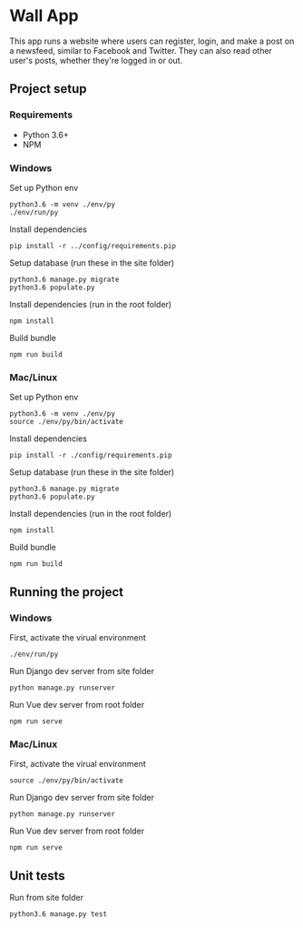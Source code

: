 # Wall App

This app runs a website where users can register, login, and make a post on a newsfeed, similar to Facebook and Twitter.
They can also read other user's posts, whether they're logged in or out.

## Project setup
### Requirements
- Python 3.6+
- NPM

### Windows
Set up Python env
```
python3.6 -m venv ./env/py
./env/run/py
```
Install dependencies
```
pip install -r ../config/requirements.pip
```
Setup database (run these in the site folder)
```
python3.6 manage.py migrate
python3.6 populate.py
```
Install dependencies (run in the root folder)
```
npm install
```
Build bundle
```
npm run build
```
### Mac/Linux
Set up Python env
```
python3.6 -m venv ./env/py
source ./env/py/bin/activate
```
Install dependencies
```
pip install -r ./config/requirements.pip
```
Setup database (run these in the site folder)
```
python3.6 manage.py migrate
python3.6 populate.py
```
Install dependencies (run in the root folder)
```
npm install
```
Build bundle
```
npm run build
```
## Running the project
### Windows
First, activate the virual environment
```
./env/run/py
```
Run Django dev server from site folder
```
python manage.py runserver
```
Run Vue dev server from root folder
```
npm run serve
```
### Mac/Linux
First, activate the virual environment
```
source ./env/py/bin/activate
```
Run Django dev server from site folder
```
python manage.py runserver
```
Run Vue dev server from root folder
```
npm run serve
```
## Unit tests
Run from site folder
```
python3.6 manage.py test
```
